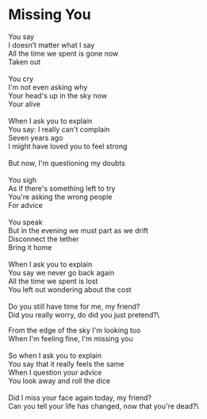 # Missing You

You say\
I doesn’t matter what I say\
All the time we spent is gone now\
Taken out\
\
You cry\
I'm not even asking why\
Your head's up in the sky now\
Your alive\
\
When I ask you to explain\
You say: I really can't complain\
Seven years ago\
I might have loved you to feel strong\
\
But now, I'm questioning my doubts\
\
You sigh\
As if there's something left to try\
You're asking the wrong people\
For advice\
\
You speak\
But in the evening we must part as we drift\
Disconnect the tether\
Bring it home\
\
When I ask you to explain\
You say we never go back again\
All the time we spent is lost\
You left out wondering about the cost\
\
Do you still have time for me, my friend?\
Did you really worry, do did you just pretend?\

From the edge of the sky I'm looking too\
When I'm feeling fine, I'm missing you\
\
So when I ask you to explain\
You say that it really feels the same\
When I question your advice\
You look away and roll the dice\
\
Did I miss your face again today, my friend?\
Can you tell your life has changed, now that you're dead?\
